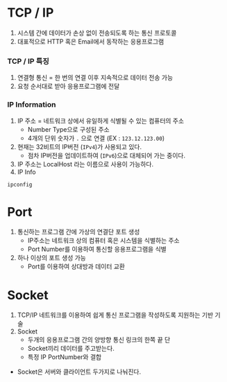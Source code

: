 # TCP / IP
1. 시스템 간에 데이터가 손상 없이 전송되도록 하는 통신 프로토콜  
2. 대표적으로 HTTP 혹은 Email에서 동작하는 응용프로그램

### TCP / IP 특징
1. 연결형 통신 = 한 번의 연결 이후 지속적으로 데이터 전송 가능
2. 요청 순서대로 받아 응용프로그램에 전달

### IP Information
1. IP 주소 = 네트워크 상에서 유일하게 식별될 수 있는 컴퓨터의 주소  
    * Number Type으로 구성된 주소
    * 4개의 단위 숫자가 `.` 으로 연결 (EX : `123.12.123.00`)
2. 현재는 32비트의 IP버전 (`IPv4`)가 사용되고 있다.
    * 점차 IP버전을 업데이트하여 (`IPv6`)으로 대체되어 가는 중이다.
3. IP 주소는 LocalHost 라는 이름으로 사용이 가능하다.
4. IP Info
```shell
ipconfig
```

# Port
1. 통신하는 프로그램 간에 가상의 연결단 포트 생성  
    * IP주소는 네트워크 상의 컴퓨터 혹은 시스템을 식별하는 주소
    * Port Number를 이용하여 통신할 응용프로그램을 식별
2. 하나 이상의 포트 생성 가능  
    * Port를 이용하여 상대방과 데이터 교환

# Socket
1. TCP/IP 네트워크를 이용하여 쉽게 통신 프로그램을 작성하도록 지원하는 기반 기술
2. Socket  
    * 두개의 응용프로그램 간의 양방향 통신 링크의 한쪽 끝 단
    * Socket끼리 데이터를 주고받는다.
    * 특정 IP PortNumber와 결합
* Socket은 서버와 클라이언트 두가지로 나눠진다.